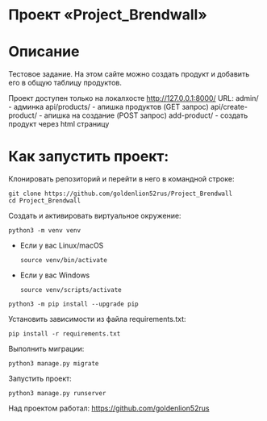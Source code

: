 # Проект «Project_Brendwall»
# Описание
Тестовое задание.
На этом сайте можно создать продукт и добавить его в общую таблицу продуктов.

Проект доступен только на локалхосте http://127.0.0.1:8000/
URL:
admin/ - админка
api/products/ - апишка продуктов (GET запрос)
api/create-product/ - апишка на создание (POST запрос)
add-product/ - создать продукт через html страницу

# Как запустить проект:

Клонировать репозиторий и перейти в него в командной строке:

```
git clone https://github.com/goldenlion52rus/Project_Brendwall
cd Project_Brendwall
```

Cоздать и активировать виртуальное окружение:

```
python3 -m venv venv
```

* Если у вас Linux/macOS

    ```
    source venv/bin/activate
    ```

* Если у вас Windows

    ```
    source venv/scripts/activate
    ```

```
python3 -m pip install --upgrade pip
```

Установить зависимости из файла requirements.txt:

```
pip install -r requirements.txt
```

Выполнить миграции:

```
python3 manage.py migrate
```

Запустить проект:

```
python3 manage.py runserver
```

Над проектом работал: 
https://github.com/goldenlion52rus